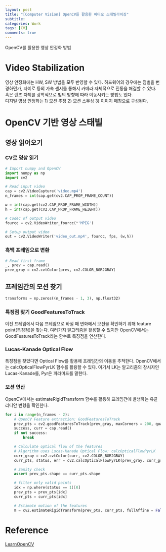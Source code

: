 ```yaml
---
layout: post
title: "[Computer Vision] OpenCV를 활용한 비디오 스태빌라이징"
subtitle:
categories: Work
tags: [CV]
comments: true
---
```


OpenCV를 활용한 영상 안정화 방법  
# Video Stabilization 
영상 안정화에는 HW, SW 방법을 모두 반영할 수 있다. 하드웨어의 경우에는 짐벌을 변경하던가, 자이로 등의 가속 센서를 통해서 카메라 자체적으로 진동을 해결할 수 있다. 혹은 렌즈 자체를 광학적으로 빛의 방향에 따라 이동시키는 방법도 있다.  
디지털 영상 안정화는 1) 모션 추정 2) 모션 스무싱 3) 이미지 매칭으로 구성된다.   

# OpenCV 기반 영상 스태빌  
## 영상 읽어오기  
### CV로 영상 읽기  
```python
# Import numpy and OpenCV
import numpy as np 
import cv2

# Read input video 
cap = cv2.VideoCapture('video.mp4')
n_frames = int(cap.get(cv2.CAP_PROP_FRAME_COUNT))

w = int(cap.get(cv2.CAP_PROP_FRAME_WIDTH))
h = int(cap.get(CV2.CAP_PROP_FRAME_HEIGHT))

# Codec of output video 
fourcc = cv2.VideoWriter_fourcc(*'MPEG')

# Setup output video 
out = cv2.VideoWriter('video_out.mp4', fourcc, fps, (w,h))
```
  
### 흑백 프레임으로 변환 
```python
# Read first frame
_, prev = cap.read()
prev_gray = cv2.cvtColor(prev, cv2.COLOR_BGR2GRAY)
```
  
## 프레임간의 모션 찾기 
```python
transforms = np.zeros((n_frames - 1, 3), np.float32)
```
  
### 특징점 찾기 GoodFeaturesToTrack
이전 프레임에서 다음 프레임으로 바뀔 때 변화에서 모션을 확인하기 위해 feature point(특징점)을 찾는다. 여러가지 알고리즘을 활용할 수 있지만 OpenCV에서는 GoodFeaturesToTrack라는 함수로 특징점을 연산한다.   

### Lucas-Kanade Optical Flow 
특징점을 찾았다면 Optical Flow를 활용해 프레임간의 이동을 추적한다. OpenCV에서는 calcOpticalFlowPyrLK 함수를 활용할 수 있다. 여기서 LK는 알고리즘의 창시자인 Lucas-Kanade를, Pyr은 피라미드를 말한다.   

### 모션 연산 
OpenCV에서는 estimateRigidTransform 함수를 활용해 프레임간에 발생하는 유클리디안 변형을 확인한다.   

```python 
for i in range(n_frames - 2):
	# OpenCV Feature extraction: GoodFeaturesToTrack 
	prev_pts = cv2.goodFeaturesToTrack(prev_gray, maxCorners = 200, qualityLevel = 0.01, minDistance = 30, blockSize = 3)
	success, curr = cap.read() 
	if not success:
		break 

	# Calculate optical flow of the features
	# Algorithm uses Lucas-Kanade Optical Flow: calcOpticalFlowPyrLK
	curr_gray = cv2.cvtColor(curr, cv2.COLOR_BGR2GRAY)
	curr_pts, status, err = cv2.calcOpticalFlowPyrLK(prev_gray, curr_gray, prev_pts, None)

	# Sanity check
	assert prev_pts.shape == curr_pts.shape

	# filter only valid points
	idx = np.where(status == 1)[0]
	prev_pts = prev_pts[idx]
	curr_pts = curr_pts[idx]

	# Estimate motion of the features 
	m = cv2.estimateRigidTransform(prev_pts, curr_pts, fullAffine = False)
```

# Reference 
[LearnOpenCV](https://learnopencv.com/video-stabilization-using-point-feature-matching-in-opencv/)
